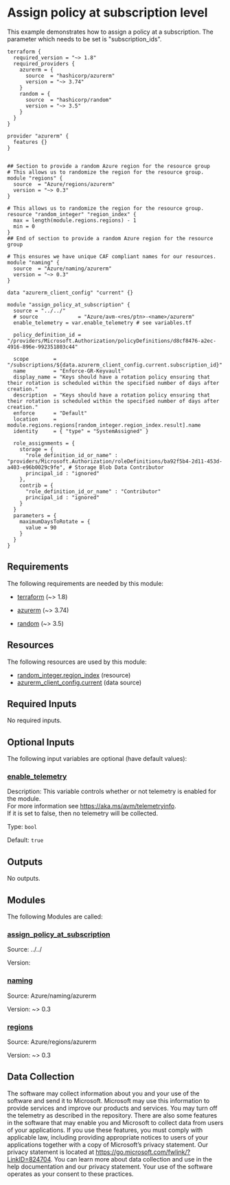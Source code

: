 <!-- BEGIN_TF_DOCS -->
# Assign policy at subscription level

This example demonstrates how to assign a policy at a subscription. The parameter which needs to be set is "subscription\_ids".

```hcl
terraform {
  required_version = "~> 1.8"
  required_providers {
    azurerm = {
      source  = "hashicorp/azurerm"
      version = "~> 3.74"
    }
    random = {
      source  = "hashicorp/random"
      version = "~> 3.5"
    }
  }
}

provider "azurerm" {
  features {}
}


## Section to provide a random Azure region for the resource group
# This allows us to randomize the region for the resource group.
module "regions" {
  source  = "Azure/regions/azurerm"
  version = "~> 0.3"
}

# This allows us to randomize the region for the resource group.
resource "random_integer" "region_index" {
  max = length(module.regions.regions) - 1
  min = 0
}
## End of section to provide a random Azure region for the resource group

# This ensures we have unique CAF compliant names for our resources.
module "naming" {
  source  = "Azure/naming/azurerm"
  version = "~> 0.3"
}

data "azurerm_client_config" "current" {}

module "assign_policy_at_subscription" {
  source = "../../"
  # source             = "Azure/avm-<res/ptn>-<name>/azurerm"
  enable_telemetry = var.enable_telemetry # see variables.tf

  policy_definition_id = "/providers/Microsoft.Authorization/policyDefinitions/d8cf8476-a2ec-4916-896e-992351803c44"

  scope        = "/subscriptions/${data.azurerm_client_config.current.subscription_id}"
  name         = "Enforce-GR-Keyvault"
  display_name = "Keys should have a rotation policy ensuring that their rotation is scheduled within the specified number of days after creation."
  description  = "Keys should have a rotation policy ensuring that their rotation is scheduled within the specified number of days after creation."
  enforce      = "Default"
  location     = module.regions.regions[random_integer.region_index.result].name
  identity     = { "type" = "SystemAssigned" }

  role_assignments = {
    storage = {
      "role_definition_id_or_name" : "providers/Microsoft.Authorization/roleDefinitions/ba92f5b4-2d11-453d-a403-e96b0029c9fe", # Storage Blob Data Contributor
      principal_id : "ignored"
    },
    contrib = {
      "role_definition_id_or_name" : "Contributor"
      principal_id : "ignored"
    }
  }
  parameters = {
    maximumDaysToRotate = {
      value = 90
    }
  }
}
```

<!-- markdownlint-disable MD033 -->
## Requirements

The following requirements are needed by this module:

- <a name="requirement_terraform"></a> [terraform](#requirement\_terraform) (~> 1.8)

- <a name="requirement_azurerm"></a> [azurerm](#requirement\_azurerm) (~> 3.74)

- <a name="requirement_random"></a> [random](#requirement\_random) (~> 3.5)

## Resources

The following resources are used by this module:

- [random_integer.region_index](https://registry.terraform.io/providers/hashicorp/random/latest/docs/resources/integer) (resource)
- [azurerm_client_config.current](https://registry.terraform.io/providers/hashicorp/azurerm/latest/docs/data-sources/client_config) (data source)

<!-- markdownlint-disable MD013 -->
## Required Inputs

No required inputs.

## Optional Inputs

The following input variables are optional (have default values):

### <a name="input_enable_telemetry"></a> [enable\_telemetry](#input\_enable\_telemetry)

Description: This variable controls whether or not telemetry is enabled for the module.  
For more information see <https://aka.ms/avm/telemetryinfo>.  
If it is set to false, then no telemetry will be collected.

Type: `bool`

Default: `true`

## Outputs

No outputs.

## Modules

The following Modules are called:

### <a name="module_assign_policy_at_subscription"></a> [assign\_policy\_at\_subscription](#module\_assign\_policy\_at\_subscription)

Source: ../../

Version:

### <a name="module_naming"></a> [naming](#module\_naming)

Source: Azure/naming/azurerm

Version: ~> 0.3

### <a name="module_regions"></a> [regions](#module\_regions)

Source: Azure/regions/azurerm

Version: ~> 0.3

<!-- markdownlint-disable-next-line MD041 -->
## Data Collection

The software may collect information about you and your use of the software and send it to Microsoft. Microsoft may use this information to provide services and improve our products and services. You may turn off the telemetry as described in the repository. There are also some features in the software that may enable you and Microsoft to collect data from users of your applications. If you use these features, you must comply with applicable law, including providing appropriate notices to users of your applications together with a copy of Microsoft’s privacy statement. Our privacy statement is located at <https://go.microsoft.com/fwlink/?LinkID=824704>. You can learn more about data collection and use in the help documentation and our privacy statement. Your use of the software operates as your consent to these practices.
<!-- END_TF_DOCS -->